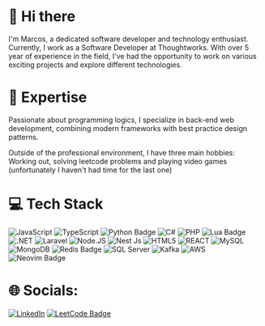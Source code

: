 # 👋 Hi there

I'm Marcos, a dedicated software developer and technology enthusiast. Currently, I work as a Software Developer at Thoughtworks. With over 5 year of experience in the field, I've had the opportunity to work on various exciting projects and explore different technologies.

# 🚀 Expertise

Passionate about programming logics, I specialize in back-end web development, combining modern frameworks with best practice design patterns.

Outside of the professional environment, I have three main hobbies: Working out, solving leetcode problems and playing video games (unfortunately I haven't had time for the last one)

# 💻 Tech Stack
![JavaScript](https://img.shields.io/badge/JavaScript-323330?style=for-the-badge&logo=javascript&logoColor=F7DF1E) ![TypeScript](https://img.shields.io/badge/TypeScript-007ACC?style=for-the-badge&logo=typescript&logoColor=white) ![Python Badge](https://img.shields.io/badge/Python-3776AB?logo=python&logoColor=fff&style=for-the-badge) ![C#](https://img.shields.io/badge/C%23-239120?style=for-the-badge&logo=csharp&logoColor=white) ![PHP](https://img.shields.io/badge/PHP-777BB4?style=for-the-badge&logo=php&logoColor=white) ![Lua Badge](https://img.shields.io/badge/Lua-2C2D72?logo=lua&logoColor=fff&style=for-the-badge) ![.NET](https://img.shields.io/badge/.NET-512BD4?style=for-the-badge&logo=dotnet&logoColor=white) ![Laravel](https://img.shields.io/badge/Laravel-FF2D20?style=for-the-badge&logo=laravel&logoColor=white) ![Node.JS](https://img.shields.io/badge/Node%20js-339933?style=for-the-badge&logo=nodedotjs&logoColor=white) ![Nest Js](https://img.shields.io/badge/nestjs-E0234E?style=for-the-badge&logo=nestjs&logoColor=white) ![HTML5](https://img.shields.io/badge/HTML5-E34F26?style=for-the-badge&logo=html5&logoColor=white) ![REACT](https://img.shields.io/badge/React-20232A?style=for-the-badge&logo=react&logoColor=61DAFB) ![MySQL](https://img.shields.io/badge/MySQL-005C84?style=for-the-badge&logo=mysql&logoColor=white) ![MongoDB](https://img.shields.io/badge/MongoDB-4EA94B?style=for-the-badge&logo=mongodb&logoColor=white) ![Redis Badge](https://img.shields.io/badge/Redis-FF4438?logo=redis&logoColor=fff&style=for-the-badge) ![SQL Server](https://img.shields.io/badge/Microsoft%20SQL%20Server-CC2927?style=for-the-badge&logo=microsoft%20sql%20server&logoColor=white) ![Kafka](https://img.shields.io/badge/Apache_Kafka-231F20?style=for-the-badge&logo=apache-kafka&logoColor=white) ![AWS](https://img.shields.io/badge/Amazon%20Web%20Services-232F3E?logo=amazonwebservices&logoColor=fff&style=for-the-badge) ![Neovim Badge](https://img.shields.io/badge/Neovim-57A143?logo=neovim&logoColor=fff&style=for-the-badge) 

# 🌐 Socials:
[![LinkedIn](https://img.shields.io/badge/LinkedIn-%230077B5.svg?logo=linkedin&logoColor=white)](https://www.linkedin.com/in/marcos-pablo-souza-de-almeida/) [![LeetCode Badge](https://img.shields.io/badge/LeetCode-FFA116?logo=leetcode&logoColor=fff&style=flat)](https://leetcode.com/u/Marcos-Pablo/)
